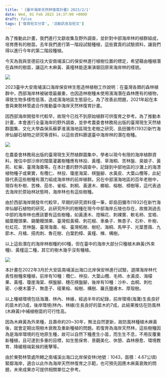 ```yaml
---
title: '《臺中海岸天然林復育計畫》2023/2/1'
date: Wed, 01 Feb 2023 14:37:00 +0000
draft: false
tags: ['復育短文分享', '活動訊息及短文']
---
```


為了推動此計畫，我們進行文獻收集及野外調查，並針對中部海岸林的植群組成，培育應有的樹苗。去年我們進行第一階段試驗種植，這些寶貴的試驗資料，讓我們得以進行今年的第二階段種植。

今天為我與昱德前往大安南埔溪口的保安林進行植樹位置的標定，希望藉由種植潛在森林的樹苗，讓這片木麻黃、黃槿林能逐漸演替回原來海岸林的樣貌。

![](https://www.reforestation.tw/wp-content/uploads/2023/04/20230201-臺中海岸天然林復育計畫2.jpg)

2023臺中大安南埔溪口海岸保安林生態造林植樹工作說明：在臺灣各類的森林植群中，西部海岸林被破壞最嚴重，也因造林樹種未使用濱海潛在森林應有的植物，導致生物多樣性低落，造成濱海地區生態惡化。為了改善此問題，2021年起在本會與東勢林管處合作推動臺中海岸天然林復育計畫。

因西部海岸開發年代較早，故現今已找不到原始植群可供復育之參考。為了推動本計畫，本會進行全臺海岸的野外調查，並參考農委會林務局出版的臺灣現生天然植群圖集、文化大學森保系蘇夢淮濱海地區現生老樹之研究、島田彌市(1932)新竹海岸仙腳石植物之研究等資料，以這些資料篩選臺中海岸林的潛在樹種。

![](https://www.reforestation.tw/wp-content/uploads/2023/04/20230201-臺中海岸天然林復育計畫.jpg)

在農委會林務局出版的臺灣現生天然植群圖集中，學者以現今有限的海岸植群資料，推估中部沙岸的闊葉灌叢樹種應有林投、黃槿、草海桐、苦林盤、臭娘子、黃荊、紅柴、臺灣海棗等。在本計畫的野外調查中，記錄到中部地區的沙灘上的海漂植物種子或果實，有欖仁、林投、瓊崖海棠、棋盤腳、水黃皮、大葉山欖等，此紀錄代表這些樹種有潛力組成海岸林的前岸植群。另在中部濱海地區的百年老樹中，現存有朴樹、苦楝、茄冬、雀榕、刺桐、黃連木、榔榆、榕樹、樟樹等，這代表過去海岸於原始林狀態時，海岸林也有這些樹種。

由於西部海岸開發年代較早，早期的研究資料僅一筆，即島田彌市(1932)在新竹海岸仙腳石植物的研究，此研究所列的樹種在現今中部海岸丘陵也存在，故推測過去中部的海岸林也應該要有這些樹種，如黃連木、燈稱花、刺裸實、軟毛柿、宜梧、細葉饅頭果、錫蘭饅頭果、臺灣假黃楊、刺花椒、車桑子、無患子、石朴、朴樹、杜虹花、苦林盤、臺灣海棗、榕、臺灣柘樹、樹杞、海桐、馬甲子、光葉薔薇、九節木、月橘、搭肉刺、魯花樹、白葉釣樟、黃槿、楝、構樹。

以上這些潛在的海岸林樹種約60種，但在臺中的海岸大部分只種植木麻黃(外來種)、黃槿這二種，其它的樹木幾乎沒有種植。

![](https://www.reforestation.tw/wp-content/uploads/2023/04/20230201-臺中海岸天然林復育計畫3.jpg)

本計畫在2022年3月於大安區南埔溪出海口北岸保安林進行試驗，選擇海岸林代表性樹種來種植，前岸有10種：欖仁、林投、大葉山欖、毛柿、水黃皮、海檬果、黃槿、瓊崖海棠、棋盤腳、穗花棋盤腳，後岸有10種：沙朴、血桐、刺杜密、小梗木薑子、無患子、稜果榕、榕樹、構樹、羅氏鹽膚木、厚殼樹。

以上種植環境包括海灘、林內、林緣，經過半年的紀錄，前岸環境(海灘)生長良好的苗木約3成，後岸環境(林內、林緣)生長良好的苗木約7成，此結果推估在防風林(木麻黃)中補植樹苗的可行性高。

因為木麻黃為外來種，且壽命約20~30年，無法自然更新，故防風林種植木麻黃後，就會定期出現樹木衰敗及重新種植的問題。若復育為海岸天然林，這些樹種因為是海岸環境的在地原生種，故可以自然下種產生小苗，而生生不息，不用反覆重新種植，且可達到多重的目標，如生態保育、景觀美化、休憩、森林療愈、環境教育、降緩極端氣候的衝擊等。

由於東勢林管處所轄之南埔溪出海口北岸保安林(地號：1043，面積：4.67公頃)緊鄰海岸，適合以此作為海岸天然林復育之示範，也可預先因應木麻黃衰敗的問題，未來成果亦可提供相關單位之參考。